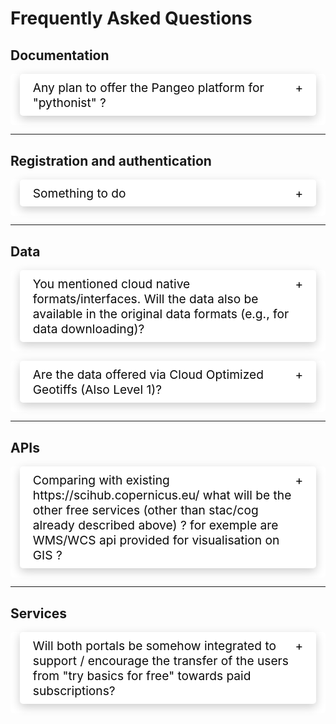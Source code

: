 # Frequently Asked Questions


## Documentation

<details>
  <summary>Any plan to offer the Pangeo platform for "pythonist" ?</summary>
    <div>
    Currently not in the offer or roadmap
    </div>
</details>
<hr>

## Registration and authentication
<details>
  <summary>Something to do</summary>
    <div>
    Something left to do
    </div>
</details>
<hr>

## Data
<details>
  <summary>You mentioned cloud native formats/interfaces. Will the data also be available in the original data formats (e.g., for data downloading)?</summary>
    <div>
    Yes, data will also be available in original data formats (i.e. .SAFE).
    </div>
</details>
<details>
  <summary>Are the data offered via Cloud Optimized Geotiffs (Also Level 1)?</summary>
    <div>
    Sentinel-1 GRD data will be available in COG format. Sentinel-2 will stay in JP2 for the moment, as it is a similarly performant cloud optimised format.
    </div>
</details>
<hr>

## APIs
<details>
  <summary>Comparing with existing https://scihub.copernicus.eu/ what will be the other free services (other than stac/cog already described above) ? for exemple are WMS/WCS api provided for visualisation on GIS ?</summary>
    <div>
    Compared to existing SciHub, there will indeed be additional APIs - OGC interfaces (WMS, WMTS, WCS), OpenEO, Sentinel Hub API, S3, and others
    </div>
</details>
<hr>


## Services
<details>
  <summary>Will both portals be somehow integrated to support / encourage the transfer of the users from "try basics for free" towards paid subscriptions?</summary>
    <div>
    Yes, there will be a common user identity, which will allow registered users to seamlessly transfer between systems. This will also extend to other systems that will be added to the ecosystem in the future, assuming they will integrate it.
    </div>
</details>















<style>@import url('https://fonts.googleapis.com/css2?family=Open+Sans:wght@400;600&display=swap');


.container h1{
  color: #fff;
  text-align: center;
}

details{
  background-color: #FFFFFF;
  color: #0a0a0a;
  font-size: 1.2rem;
  border-radius: 5px;

}


summary {
    background-color: #FFFFFF;
  color: #0a0a0a;
  /* height:50px; */
  font-size:1.2rem;
  border-radius: 5px;
  padding: .5em 1.3rem;
  list-style: none;
  display: flex;
  justify-content: space-between;  
  transition: height 1s ease;
  box-shadow: rgba(0, 0, 0, 0.20) 0px 5px 15px;
  margin:15px;
  
}

summary::-webkit-details-marker {
  display: none;
}

summary:after{
  content: "\002B";
}

details[open] summary {
    border-bottom: 1px solid #aaa;
    margin-bottom: .5em;

}

details[open] summary:after{
  content: "\00D7";
 
}

details[open] div{
  padding: .5em 1em;
  margin-left:25px;}
  </style>